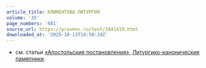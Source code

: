 ```yaml
---
article_title: КЛИМЕНТОВА ЛИТУРГИЯ
volume: '35'
page_numbers: '681'
source_url: https://pravenc.ru/text/1841419.html
downloaded_at: '2025-10-13T14:50:29Z'
---
```


- см. статьи [«Апостольские постановления»](<https://pravenc.ru/text/ Апостольские постановления .html>), [Литургико-канонические памятники](<https://pravenc.ru/text/Литургико-канонические памятники.html>).
